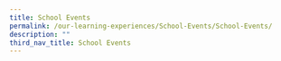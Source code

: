 ```yaml
---
title: School Events
permalink: /our-learning-experiences/School-Events/School-Events/
description: ""
third_nav_title: School Events
---
```

